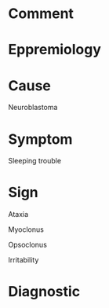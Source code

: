 # Comment

# Eppremiology

# Cause

Neuroblastoma

# Symptom

Sleeping trouble

# Sign

Ataxia

Myoclonus

Opsoclonus

Irritability

# Diagnostic
